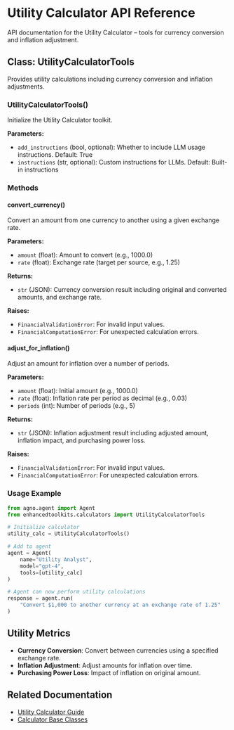 # Utility Calculator API Reference

API documentation for the Utility Calculator – tools for currency conversion and inflation adjustment.

## Class: UtilityCalculatorTools

Provides utility calculations including currency conversion and inflation adjustments.

### UtilityCalculatorTools()

Initialize the Utility Calculator toolkit.

**Parameters:**
- `add_instructions` (bool, optional): Whether to include LLM usage instructions. Default: True
- `instructions` (str, optional): Custom instructions for LLMs. Default: Built-in instructions

### Methods

#### convert_currency()

Convert an amount from one currency to another using a given exchange rate.

**Parameters:**
- `amount` (float): Amount to convert (e.g., 1000.0)
- `rate` (float): Exchange rate (target per source, e.g., 1.25)

**Returns:**
- `str` (JSON): Currency conversion result including original and converted amounts, and exchange rate.

**Raises:**
- `FinancialValidationError`: For invalid input values.
- `FinancialComputationError`: For unexpected calculation errors.

#### adjust_for_inflation()

Adjust an amount for inflation over a number of periods.

**Parameters:**
- `amount` (float): Initial amount (e.g., 1000.0)
- `rate` (float): Inflation rate per period as decimal (e.g., 0.03)
- `periods` (int): Number of periods (e.g., 5)

**Returns:**
- `str` (JSON): Inflation adjustment result including adjusted amount, inflation impact, and purchasing power loss.

**Raises:**
- `FinancialValidationError`: For invalid input values.
- `FinancialComputationError`: For unexpected calculation errors.

### Usage Example

```python
from agno.agent import Agent
from enhancedtoolkits.calculators import UtilityCalculatorTools

# Initialize calculator
utility_calc = UtilityCalculatorTools()

# Add to agent
agent = Agent(
    name="Utility Analyst",
    model="gpt-4",
    tools=[utility_calc]
)

# Agent can now perform utility calculations
response = agent.run(
    "Convert $1,000 to another currency at an exchange rate of 1.25"
)
```

## Utility Metrics

- **Currency Conversion**: Convert between currencies using a specified exchange rate.
- **Inflation Adjustment**: Adjust amounts for inflation over time.
- **Purchasing Power Loss**: Impact of inflation on original amount.

## Related Documentation

- [Utility Calculator Guide](../../calculators/utility.md)
- [Calculator Base Classes](../base.md)
